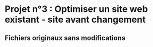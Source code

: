 # Projet n°3 : Optimiser un site web existant - site avant changement

## Fichiers originaux sans modifications
